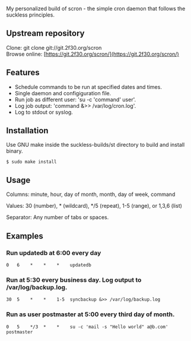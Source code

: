 My personalized build of scron - the simple cron daemon that follows the suckless principles.

## Upstream repository
Clone: git clone git://git.2f30.org/scron  
Browse online: [https://git.2f30.org/scron/](https://git.2f30.org/scron/)

## Features
- Schedule commands to be run at specified dates and times.
- Single daemon and configiguration file.
- Run job as different user: 'su -c 'command' user'.
- Log job output: 'command &>> /var/log/cron.log'.
- Log to stdout or syslog.

## Installation
Use GNU make inside the suckless-builds/st directory to build and install binary.
```
$ sudo make install
```
## Usage
Columns:
 minute, hour, day of month, month, day of week, command

Values:
 30 (number), * (wildcard), */5 (repeat), 1-5 (range), or 1,3,6 (list)

Separator:
 Any number of tabs or spaces.

## Examples
### Run updatedb at 6:00 every day
```
0   6    *    *    *    updatedb
```
### Run at 5:30 every business day. Log output to /var/log/backup.log.
```
30  5    *    *    1-5  syncbackup &>> /var/log/backup.log
```
### Run as user postmaster at 5:00 every third day of month.
```
0   5    */3  *    *    su -c 'mail -s "Hello world" a@b.com' postmaster
```
